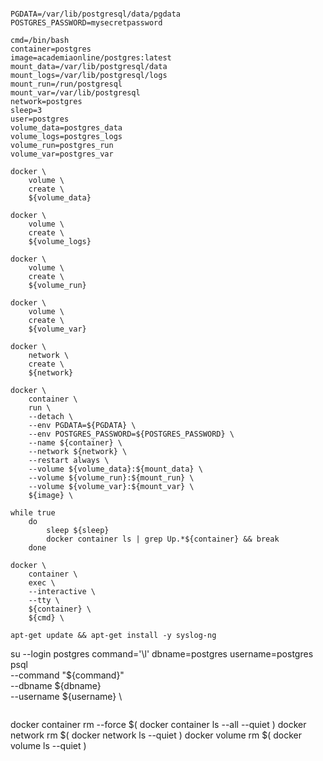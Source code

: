 ```

PGDATA=/var/lib/postgresql/data/pgdata
POSTGRES_PASSWORD=mysecretpassword

cmd=/bin/bash
container=postgres
image=academiaonline/postgres:latest
mount_data=/var/lib/postgresql/data
mount_logs=/var/lib/postgresql/logs
mount_run=/run/postgresql
mount_var=/var/lib/postgresql
network=postgres
sleep=3
user=postgres
volume_data=postgres_data
volume_logs=postgres_logs
volume_run=postgres_run
volume_var=postgres_var

docker \
    volume \
    create \
    ${volume_data}
    
docker \
    volume \
    create \
    ${volume_logs}
    
docker \
    volume \
    create \
    ${volume_run}
    
docker \
    volume \
    create \
    ${volume_var}

docker \
    network \
    create \
    ${network}
    
docker \
    container \
    run \
    --detach \
    --env PGDATA=${PGDATA} \
    --env POSTGRES_PASSWORD=${POSTGRES_PASSWORD} \
    --name ${container} \
    --network ${network} \
    --restart always \
    --volume ${volume_data}:${mount_data} \
    --volume ${volume_run}:${mount_run} \
    --volume ${volume_var}:${mount_var} \
    ${image} \

while true
    do
        sleep ${sleep}
        docker container ls | grep Up.*${container} && break
    done

docker \
    container \
    exec \
    --interactive \
    --tty \
    ${container} \
    ${cmd} \

```
```
apt-get update && apt-get install -y syslog-ng
```
su --login postgres
command='\l'
dbname=postgres
username=postgres
psql \
    --command "${command}" \
    --dbname ${dbname} \
    --username ${username} \
    
```
```
docker container rm --force $( docker container ls --all --quiet )
docker network rm $( docker network ls --quiet )
docker volume rm $( docker volume ls --quiet )
```
